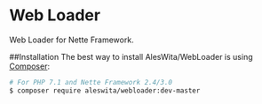 # Web Loader
Web Loader for Nette Framework.

##Installation
The best way to install AlesWita/WebLoader is using [Composer](http://getcomposer.org/):
```sh
# For PHP 7.1 and Nette Framework 2.4/3.0
$ composer require aleswita/webloader:dev-master
```
